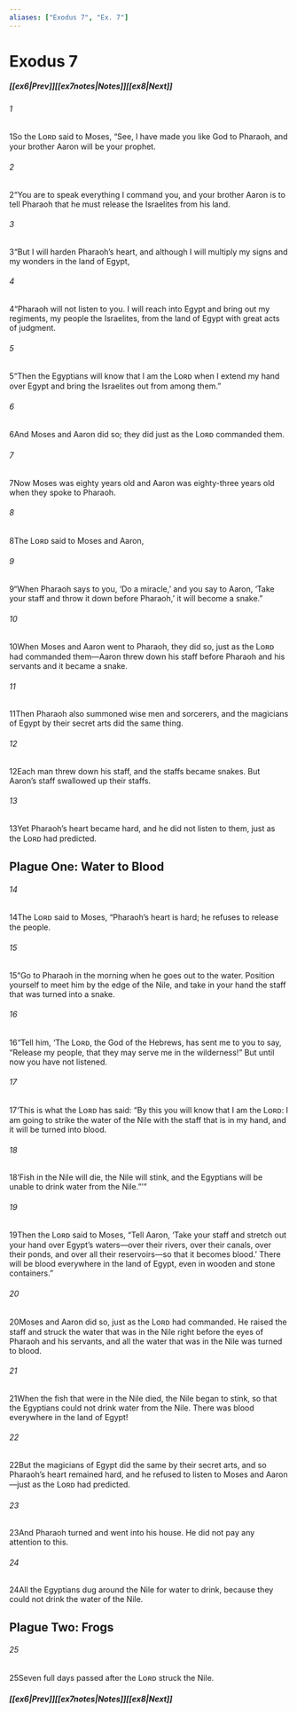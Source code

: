 ```yaml
---
aliases: ["Exodus 7", "Ex. 7"]
---
```

# Exodus 7
##### <span class=arrow-left></span>[[ex6|Prev]]<span class=navigation-separator></span>[[ex7notes|Notes]]<span class=navigation-separator></span>[[ex8|Next]]<span class=arrow-right></span>
###### 1
<span class=verse-first>1</span>So the Lᴏʀᴅ said to Moses, “See, I have made you like God to Pharaoh, and your brother Aaron will be your prophet.
###### 2
<span class=verse-body>2</span>“You are to speak everything I command you, and your brother Aaron is to tell Pharaoh that he must release the Israelites from his land.
###### 3
<span class=verse-body>3</span>“But I will harden Pharaoh’s heart, and although I will multiply my signs and my wonders in the land of Egypt,
###### 4
<span class=verse-body>4</span>“Pharaoh will not listen to you. I will reach into Egypt and bring out my regiments, my people the Israelites, from the land of Egypt with great acts of judgment.
###### 5
<span class=verse-body>5</span>“Then the Egyptians will know that I am the Lᴏʀᴅ when I extend my hand over Egypt and bring the Israelites out from among them.”
###### 6
<span class=verse-body>6</span>And Moses and Aaron did so; they did just as the Lᴏʀᴅ commanded them.
###### 7
<span class=verse-body>7</span>Now Moses was eighty years old and Aaron was eighty-three years old when they spoke to Pharaoh.
<div class=paragraph-break></div>

###### 8
<span class=verse-first>8</span>The Lᴏʀᴅ said to Moses and Aaron,
###### 9
<span class=verse-body>9</span>“When Pharaoh says to you, ‘Do a miracle,’ and you say to Aaron, ‘Take your staff and throw it down before Pharaoh,’ it will become a snake.”
###### 10
<span class=verse-body>10</span>When Moses and Aaron went to Pharaoh, they did so, just as the Lᴏʀᴅ had commanded them—Aaron threw down his staff before Pharaoh and his servants and it became a snake.
###### 11
<span class=verse-body>11</span>Then Pharaoh also summoned wise men and sorcerers, and the magicians of Egypt by their secret arts did the same thing.
###### 12
<span class=verse-body>12</span>Each man threw down his staff, and the staffs became snakes. But Aaron’s staff swallowed up their staffs.
###### 13
<span class=verse-body>13</span>Yet Pharaoh’s heart became hard, and he did not listen to them, just as the Lᴏʀᴅ had predicted.
## Plague One: Water to Blood
###### 14
<span class=verse-first>14</span>The Lᴏʀᴅ said to Moses, “Pharaoh’s heart is hard; he refuses to release the people.
###### 15
<span class=verse-body>15</span>“Go to Pharaoh in the morning when he goes out to the water. Position yourself to meet him by the edge of the Nile, and take in your hand the staff that was turned into a snake.
###### 16
<span class=verse-body>16</span>“Tell him, ‘The Lᴏʀᴅ, the God of the Hebrews, has sent me to you to say, “Release my people, that they may serve me in the wilderness!” But until now you have not listened.
###### 17
<span class=verse-body>17</span>‘This is what the Lᴏʀᴅ has said: “By this you will know that I am the Lᴏʀᴅ: I am going to strike the water of the Nile with the staff that is in my hand, and it will be turned into blood.
###### 18
<span class=verse-body>18</span>‘Fish in the Nile will die, the Nile will stink, and the Egyptians will be unable to drink water from the Nile.”’”
###### 19
<span class=verse-body>19</span>Then the Lᴏʀᴅ said to Moses, “Tell Aaron, ‘Take your staff and stretch out your hand over Egypt’s waters—over their rivers, over their canals, over their ponds, and over all their reservoirs—so that it becomes blood.’ There will be blood everywhere in the land of Egypt, even in wooden and stone containers.”
<div class=paragraph-break></div>

###### 20
<span class=verse-first>20</span>Moses and Aaron did so, just as the Lᴏʀᴅ had commanded. He raised the staff and struck the water that was in the Nile right before the eyes of Pharaoh and his servants, and all the water that was in the Nile was turned to blood.
###### 21
<span class=verse-body>21</span>When the fish that were in the Nile died, the Nile began to stink, so that the Egyptians could not drink water from the Nile. There was blood everywhere in the land of Egypt!
###### 22
<span class=verse-body>22</span>But the magicians of Egypt did the same by their secret arts, and so Pharaoh’s heart remained hard, and he refused to listen to Moses and Aaron—just as the Lᴏʀᴅ had predicted.
###### 23
<span class=verse-body>23</span>And Pharaoh turned and went into his house. He did not pay any attention to this.
###### 24
<span class=verse-body>24</span>All the Egyptians dug around the Nile for water to drink, because they could not drink the water of the Nile.
## Plague Two: Frogs
###### 25
<span class=verse-body>25</span>Seven full days passed after the Lᴏʀᴅ struck the Nile.
##### <span class=arrow-left></span>[[ex6|Prev]]<span class=navigation-separator></span>[[ex7notes|Notes]]<span class=navigation-separator></span>[[ex8|Next]]<span class=arrow-right></span>